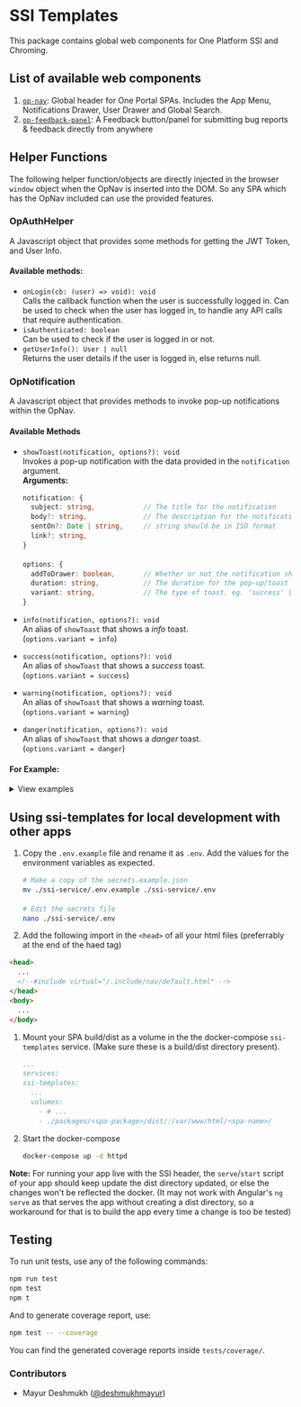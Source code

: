 # SSI Templates

This package contains global web components for One Platform SSI and Chroming.

## List of available web components

1. [`op-nav`](./src/nav/): Global header for One Portal SPAs. Includes the App Menu, Notifications Drawer, User Drawer and Global Search.
2. [`op-feedback-panel`](./src/feedback-panel/): A Feedback button/panel for submitting bug reports & feedback directly from anywhere

## Helper Functions

The following helper function/objects are directly injected in the browser `window` object when the OpNav is inserted into the DOM. So any SPA which has the OpNav included can use the provided features.

### OpAuthHelper

A Javascript object that provides some methods for getting the JWT Token, and User Info.

#### Available methods:

- `onLogin(cb: (user) => void): void`\
   Calls the callback function when the user is successfully logged in. Can be used to check when the user has logged in, to handle any API calls that require authentication.
- `isAuthenticated: boolean`\
   Can be used to check if the user is logged in or not.
- `getUserInfo(): User | null`\
   Returns the user details if the user is logged in, else returns null.

### OpNotification

A Javascript object that provides methods to invoke pop-up notifications within the OpNav.

#### Available Methods

- `showToast(notification, options?): void`\
  Invokes a pop-up notification with the data provided in the `notification` argument.\
  **Arguments:**

  ```ts
  notification: {
    subject: string,            // The title for the notification
    body?: string,              // The description for the notification (optional)
    sentOn?: Date | string,     // string should be in ISO format
    link?: string,
  }

  options: {
    addToDrawer: boolean,       // Whether or not the notification should be added to the drawer (default: false)
    duration: string,           // The duration for the pop-up/toast (default: '5s')
    variant: string,            // The type of toast. eg. 'success' | 'warning' | 'danger' | 'info' (default: null)
  }
  ```

- `info(notification, options?): void`\
  An alias of `showToast` that shows a _info_ toast.\
  (`options.variant = info`)

- `success(notification, options?): void`\
  An alias of `showToast` that shows a _success_ toast.\
  (`options.variant = success`)

- `warning(notification, options?): void`\
  An alias of `showToast` that shows a _warning_ toast.\
  (`options.variant = warning`)

- `danger(notification, options?): void`\
  An alias of `showToast` that shows a _danger_ toast.\
  (`options.variant = danger`)

#### For Example:

<details>
<summary>View examples</summary>

- Plain Toast
  ![simple-toast](screenshots/simple-toast.png)

- Info Toast
  ![info-toast](screenshots/info-toast.png)

- Success Toast
  ![success-toast](screenshots/success-toast.png)

- Warning Toast
  ![warning-toast](screenshots/warning-toast.png)

- Danger Toast
  ![danger-toast](screenshots/danger-toast.png)
</details>

## Using ssi-templates for local development with other apps

1. Copy the `.env.example` file and rename it as `.env`. Add the values for the environment variables as expected.

   ```bash
   # Make a copy of the secrets.example.json
   mv ./ssi-service/.env.example ./ssi-service/.env

   # Edit the secrets file
   nano ./ssi-service/.env
   ```

2. Add the following import in the `<head>` of all your html files (preferrably at the end of the haed tag)

```html
<head>
  ...
  <!--#include virtual="/.include/nav/default.html" -->
</head>
<body>
  ...
</body>
```

1. Mount your SPA build/dist as a volume in the the docker-compose `ssi-templates` service. (Make sure these is a build/dist directory present).

   ```yml
   ...
   services:
   ssi-templates:
     ...
     volumes:
       - # ...
       - ./packages/<spa-package>/dist/:/var/www/html/<spa-name>/
   ```

2. Start the docker-compose

   ```bash
   docker-compose up -d httpd
   ```

**Note:** For running your app live with the SSI header, the  `serve`/`start` script of your app should keep update the dist directory updated, or else the changes won't be reflected the docker. (It may not work with Angular's `ng serve` as that serves the app without creating a dist directory, so a workaround for that is to build the app every time a change is too be tested)

## Testing

To run unit tests, use any of the following commands:

```bash
npm run test
npm test
npm t
```

And to generate coverage report, use:

```bash
npm test -- --coverage
```

You can find the generated coverage reports inside `tests/coverage/`.

### Contributors

- Mayur Deshmukh ([@deshmukhmayur](https://github.com/deshmukhmayur))
